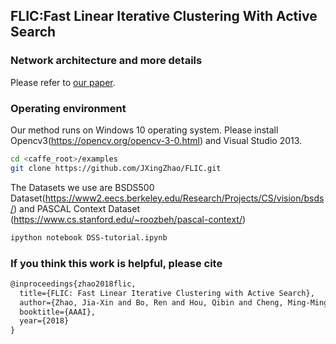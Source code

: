 ## FLIC:Fast Linear Iterative Clustering With Active Search

### Network architecture and more details
Please refer to [our paper](https://arxiv.org/pdf/1612.01810.pdf).

### Operating environment
Our method runs on Windows 10 operating system. 
Please install Opencv3(https://opencv.org/opencv-3-0.html) and Visual Studio 2013.
```bash
cd <caffe_root>/examples
git clone https://github.com/JXingZhao/FLIC.git
```

The Datasets we use are BSDS500 Dataset(https://www2.eecs.berkeley.edu/Research/Projects/CS/vision/bsds/) and PASCAL Context Dataset
(https://www.cs.stanford.edu/~roozbeh/pascal-context/)
```bash
ipython notebook DSS-tutorial.ipynb
```  






### If you think this work is helpful, please cite
```latex
@inproceedings{zhao2018flic,
  title={FLIC: Fast Linear Iterative Clustering with Active Search},
  author={Zhao, Jia-Xin and Bo, Ren and Hou, Qibin and Cheng, Ming-Ming},
  booktitle={AAAI},
  year={2018}
}
```
